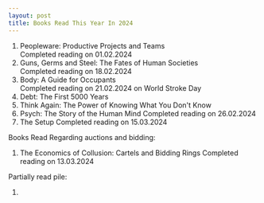 ```yaml
---
layout: post
title: Books Read This Year In 2024
---
```

1. Peopleware: Productive Projects and Teams  
   Completed reading on 01.02.2024 
2. Guns, Germs and Steel: The Fates of Human Societies  
   Completed reading on 18.02.2024
3. Body: A Guide for Occupants  
   Completed reading on 21.02.2024 on World Stroke Day
4. Debt: The First 5000 Years
5. Think Again: The Power of Knowing What You Don't Know
6. Psych: The Story of the Human Mind
   Completed reading on 26.02.2024
7. The Setup
   Completed reading on 15.03.2024
   
Books Read Regarding auctions and bidding:

1. The Economics of Collusion: Cartels and Bidding Rings
   Completed reading on 13.03.2024
   
Partially read pile:

1. 
